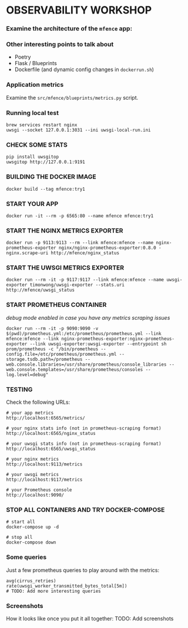 # OBSERVABILITY WORKSHOP

### Examine the architecture of the `mfence` app:


### Other interesting points to talk about
- Poetry
- Flask / Blueprints
- Dockerfile (and dynamic config changes in `dockerrun.sh`)

### Application metrics
Examine the `src/mfence/blueprints/metrics.py` script.

### Running local test
```
brew services restart nginx
uwsgi --socket 127.0.0.1:3031 --ini uwsgi-local-run.ini
```

### CHECK SOME STATS
```
pip install uwsgitop
uwsgitop http://127.0.0.1:9191
```

### BUILDING THE DOCKER IMAGE
```
docker build --tag mfence:try1
```

### START YOUR APP
```
docker run -it --rm -p 6565:80 --name mfence mfence:try1
```

### START THE NGINX METRICS EXPORTER
```
docker run -p 9113:9113 --rm --link mfence:mfence --name nginx-prometheus-exporter nginx/nginx-prometheus-exporter:0.8.0 -nginx.scrape-uri http://mfence/nginx_status
```

### START THE UWSGI METRICS EXPORTER
```
docker run --rm -it -p 9117:9117 --link mfence:mfence --name uwsgi-exporter timonwong/uwsgi-exporter --stats.uri http://mfence/uwsgi_status
```

### START PROMETHEUS CONTAINER
_debug mode enabled in case you have any metrics scraping issues_
```
docker run --rm -it -p 9090:9090 -v $(pwd)/prometheus.yml:/etc/prometheus/prometheus.yml --link mfence:mfence --link nginx-prometheus-exporter:nginx-prometheus-exporter --link uwsgi-exporter:uwsgi-exporter --entrypoint sh  prom/prometheus -c "/bin/prometheus --config.file=/etc/prometheus/prometheus.yml --storage.tsdb.path=/prometheus --web.console.libraries=/usr/share/prometheus/console_libraries --web.console.templates=/usr/share/prometheus/consoles --log.level=debug"
```

### TESTING

Check the following URLs:
```
# your app metrics
http://localhost:6565/metrics/

# your nginx stats info (not in prometheus-scraping format)
http://localhost:6565/nginx_status

# your uwsgi stats info (not in prometheus-scraping format) 
http://localhost:6565/uwsgi_status

# your nginx metrics
http://localhost:9113/metrics

# your uwsgi metrics
http://localhost:9117/metrics

# your Prometheus console
http://localhost:9090/
```

### STOP ALL CONTAINERS AND TRY DOCKER-COMPOSE

```
# start all
docker-compose up -d

# stop all
docker-compose down
```

### Some queries

Just a few prometheus queries to play around with the metrics:
```
avg(cirrus_retries)
rate(uwsgi_worker_transmitted_bytes_total[5m])
# TODO: Add more interesting queries
```

### Screenshots

How it looks like once you put it all together:
TODO: Add screenshots

